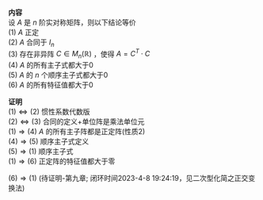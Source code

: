 **内容**  
设 $A$ 是 $n$ 阶实对称矩阵，则以下结论等价  
$(1)$   $A$ 正定  
$(2)$   $A$ 合同于 $I_n$  
$(3)$  存在非异阵 $C\in M_n(\mathbb{R})$ ，使得 $A=C^T\cdot C$  
$(4)$   $A$ 的所有主子式都大于0  
$(5)$   $A$ 的 $n$ 个顺序主子式都大于0  
$(6)$   $A$ 的所有特征值都大于0  
  
**证明**  
$(1)\Leftrightarrow(2)$  惯性系数代数版  
$(2)\Leftrightarrow(3)$  合同的定义+单位阵是乘法单位元  
$(1)\Rightarrow(4)$   $A$ 的所有主子阵都是正定阵(性质2)  
$(4)\Rightarrow(5)$  顺序主子式定义  
$(5)\Rightarrow(1)$  顺序主子式  
$(1)\Rightarrow(6)$  正定阵的特征值都大于零  
  
$(6)\Rightarrow(1)$ (待证明-第九章; 闭环时间2023-4-8 19:24:19，见二次型化简之正交变换法)  
